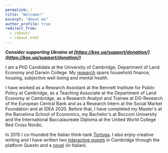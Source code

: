 ```yaml
---
permalink: /
title: "Welcome!"
excerpt: "About me"
author_profile: true
redirect_from: 
  - /about/
  - /about.html
---
```


***Consider supporting Ukraine at [https://kse.ua/support/donation/](https://kse.ua/support/donation/)***

I am a PhD Candidate at the University of Cambridge, Department of Land Economy and Darwin College. My [research](https://marcofelici.github.io/research/) spans household finance, housing, subjective well-being and mental health. 

I have worked as a Research Assistant at the Bennett Institute for Public Policy at Cambridge, as a Teaching Associate at the Department of Land Economy at Cambridge, as a Research Analyst and Trainee at DG-Research of the European Central Bank and as a Research Intern at the Social Market Foundation and at IDEA 2020. Before that, I have completed my Master's at the Barcelona School of Economics, my Bachelor's at Bocconi University and the International Baccalaureate Diploma at the United World College Red Cross Nordic. 

In 2015 I co-founded the Italian think-tank [Tortuga](https://www.tortuga-econ.it/). I also enjoy creative writing and I have written two [interactive quests](https://questoapp.com/city-games/highlights-of-cambridge-scholars-and-secret-societies-city-walk) in Cambridge through the platform Questo and a [novel](https://www.amazon.it/Adamantino-Marco-Felici-ebook/dp/B0744D4CD8) (in Italian).  
